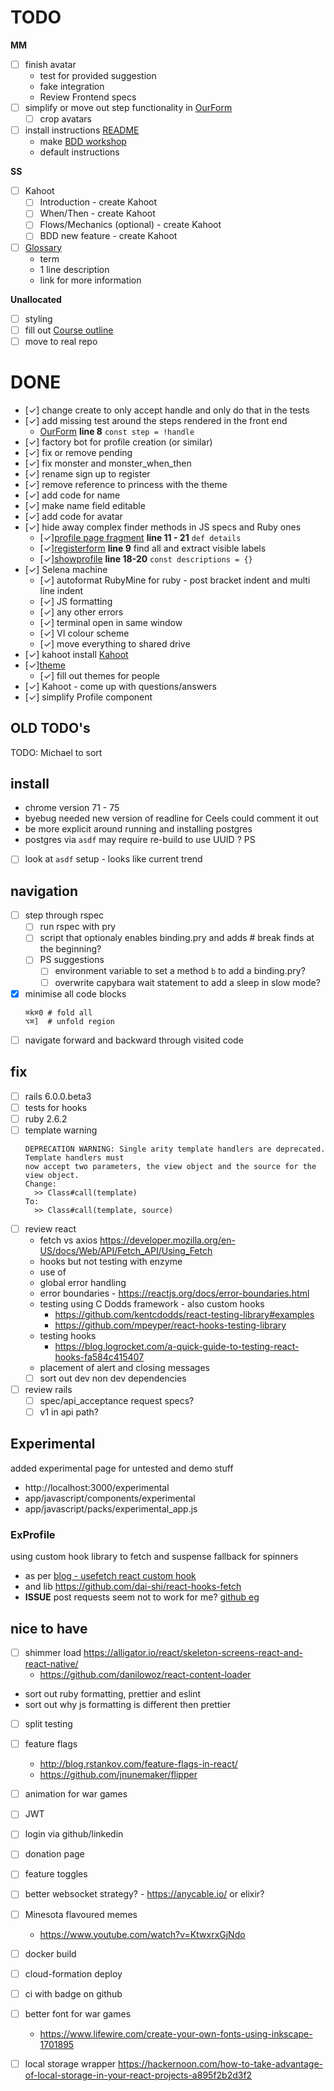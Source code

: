 # TODO

**MM**

- [ ] finish avatar
  - test for provided suggestion
  - fake integration
  - Review Frontend specs
- [ ] simplify or move out step functionality in [OurForm](app/javascript/components/OurForm/index.jsx)
  - [ ] crop avatars
- [ ] install instructions [README](README.md)
  - make [BDD workshop](https://github.com/failure-driven/bdd-workshop-app)
  - default instructions

**SS**

- [ ] Kahoot
  - [ ] Introduction - create Kahoot
  - [ ] When/Then - create Kahoot
  - [ ] Flows/Mechanics (optional) - create Kahoot
  - [ ] BDD new feature - create Kahoot
- [ ] [Glossary](docs/glossary.md)
  - term
  - 1 line description
  - link for more information

**Unallocated**

- [ ] styling
- [ ] fill out [Course outline](docs/course_outline.md)
- [ ] move to real repo

# DONE

- [✓] change create to only accept handle and only do that in the tests
- [✓] add missing test around the steps rendered in the front end
  - [OurForm](app/javascript/components/OurForm/index.jsx) **line 8** `const step = !handle`
- [✓] factory bot for profile creation (or similar)
- [✓] fix or remove pending
- [✓] fix monster and monster_when_then
- [✓] rename sign up to register
- [✓] remove reference to princess with the theme
- [✓] add code for name
- [✓] make name field editable
- [✓] add code for avatar
- [✓] hide away complex finder methods in JS specs and Ruby ones
  - [✓][profile page fragment](spec/support/features/page_fragments/profile.rb) **line 11 - 21** `def details`
  - [✓][registerform](app/javascript/components/OurForm/RegisterForm/index.test.jsx) **line 9** find all and extract visible labels
  - [✓][showprofile](app/javascript/components/Profile/ShowProfile/index.test.jsx) **line 18-20** `const descriptions = {}`
- [✓] Selena machine
  - [✓] autoformat RubyMine for ruby - post bracket indent and multi line indent
  - [✓] JS formatting
  - [✓] any other errors
  - [✓] terminal open in same window
  - [✓] VI colour scheme
  - [✓] move everything to shared drive
- [✓] kahoot install [Kahoot](https://kahoot.com/mobile-app/)
- [✓][theme](docs/theme.md)
  - [✓] fill out themes for people
- [✓] Kahoot - come up with questions/answers
- [✓] simplify Profile component

## OLD TODO's

TODO: Michael to sort

## install

- chrome version 71 - 75
- byebug needed new version of readline for Ceels could comment it out
- be more explicit around running and installing postgres
- postgres via `asdf` may require re-build to use UUID ? PS
- [ ] look at `asdf` setup - looks like current trend

## navigation

- [ ] step through rspec
  - [ ] run rspec with pry
  - [ ] script that optionaly enables binding.pry and adds # break finds at the beginning?
  - [ ] PS suggestions
    - [ ] environment variable to set a method `b` to add a binding.pry?
    - [ ] overwrite capybara wait statement to add a sleep in slow mode?
- [x] minimise all code blocks
  ```
  ⌘k⌘0 # fold all
  ⌥⌘]  # unfold region
  ```
- [ ] navigate forward and backward through visited code

## fix

- [ ] rails 6.0.0.beta3
- [ ] tests for hooks
- [ ] ruby 2.6.2
- [ ] template warning
  ```
  DEPRECATION WARNING: Single arity template handlers are deprecated.  Template handlers must
  now accept two parameters, the view object and the source for the view object.
  Change:
    >> Class#call(template)
  To:
    >> Class#call(template, source)
  ```
- [ ] review react
  - fetch vs axios https://developer.mozilla.org/en-US/docs/Web/API/Fetch_API/Using_Fetch
  - hooks but not testing with enzyme
  - use of
  - global error handling
  - error boundaries - https://reactjs.org/docs/error-boundaries.html
  - testing using C Dodds framework - also custom hooks
    - https://github.com/kentcdodds/react-testing-library#examples
    - https://github.com/mpeyper/react-hooks-testing-library
  - testing hooks
    - https://blog.logrocket.com/a-quick-guide-to-testing-react-hooks-fa584c415407
  - placement of alert and closing messages
  - [ ] sort out dev non dev dependencies
- [ ] review rails
  - [ ] spec/api_acceptance request specs?
  - [ ] v1 in api path?

## Experimental

added experimental page for untested and demo stuff

- http://localhost:3000/experimental
- app/javascript/components/experimental
- app/javascript/packs/experimental_app.js

### ExProfile

using custom hook library to fetch and suspense fallback for spinners

- as per [blog - usefetch react custom hook](https://itnext.io/usefetch-react-custom-hook-for-fetch-api-with-suspense-and-concurrent-mode-in-mind-1d3ba9250e0)
- and lib https://github.com/dai-shi/react-hooks-fetch
- **ISSUE** post requests seem not to work for me? [github eg](https://github.com/dai-shi/react-hooks-fetch/blob/master/examples/02_extended/src/index.js)

## nice to have

- [ ] shimmer load https://alligator.io/react/skeleton-screens-react-and-react-native/
  - https://github.com/danilowoz/react-content-loader
- sort out ruby formatting, prettier and eslint
- sort out why js formatting is different then prettier
- [ ] split testing
- [ ] feature flags
  - http://blog.rstankov.com/feature-flags-in-react/
  - https://github.com/jnunemaker/flipper
- [ ] animation for war games
- [ ] JWT
- [ ] login via github/linkedin
- [ ] donation page
- [ ] feature toggles
- [ ] better websocket strategy? - https://anycable.io/ or elixir?
- [ ] Minesota flavoured memes

  - https://www.youtube.com/watch?v=KtwxrxGjNdo

- [ ] docker build
- [ ] cloud-formation deploy
- [ ] ci with badge on github
- [ ] better font for war games
  - https://www.lifewire.com/create-your-own-fonts-using-inkscape-1701895
- [ ] local storage wrapper https://hackernoon.com/how-to-take-advantage-of-local-storage-in-your-react-projects-a895f2b2d3f2
